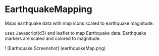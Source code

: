 # EarthquakeMapping
Maps earthquake data with map icons scaled to earthquake magnitude.


uses Javascript(d3) and leaflet to map Earthquake data. Earthquake markers are scaled and colored to magnitude.


! [Earthquake Screenshot] (earthquakeMap.png)
